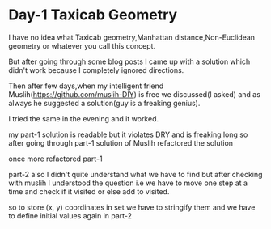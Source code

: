 # Day-1 Taxicab Geometry

I have no idea what Taxicab geometry,Manhattan distance,Non-Euclidean geometry or whatever you call this concept.

But after going through some blog posts I came up with a solution which didn't work because I completely ignored directions.

Then after few days,when my intelligent friend Muslih(https://github.com/muslih-DIY) is free we discussed(I asked) and as always he suggested a solution(guy is a freaking genius).

I tried the same in the evening and it worked.

my part-1 solution is readable but it violates DRY and is freaking long so after going through part-1 solution of Muslih refactored the solution

once more refactored part-1 

part-2 also I didn't quite understand what we have to find but after checking with muslih I understood the question i.e we have to move one step at a time and check if it visited or else add to visited.

so to store (x, y) coordinates in set we have to stringify them and we have to define initial values again in part-2

